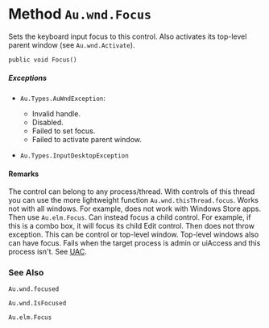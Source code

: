 # Method `Au.wnd.Focus`

Sets the keyboard input focus to this control. Also activates its top-level parent window (see `Au.wnd.Activate`).

```
public void Focus()
```

##### Exceptions

- `Au.Types.AuWndException`:

    - Invalid handle.
    - Disabled.
    - Failed to set focus.
    - Failed to activate parent window.
- `Au.Types.InputDesktopException`

#### Remarks

The control can belong to any process/thread. With controls of this thread you can use the more lightweight function `Au.wnd.thisThread.focus`. Works not with all windows. For example, does not work with Windows Store apps. Then use `Au.elm.Focus`. Can instead focus a child control. For example, if this is a combo box, it will focus its child Edit control. Then does not throw exception. This can be control or top-level window. Top-level windows also can have focus. Fails when the target process is admin or uiAccess and this process isn't. See [UAC](../articles/UAC.html).

### See Also

`Au.wnd.focused`

`Au.wnd.IsFocused`

`Au.elm.Focus`